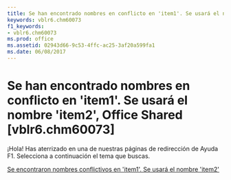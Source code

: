 ```yaml
---
title: Se han encontrado nombres en conflicto en 'item1'. Se usará el nombre 'item2', Office Shared [vblr6.chm60073]
keywords: vblr6.chm60073
f1_keywords:
- vblr6.chm60073
ms.prod: office
ms.assetid: 02943d66-9c53-4ffc-ac25-3af20a599fa1
ms.date: 06/08/2017
---
```





# Se han encontrado nombres en conflicto en 'item1'. Se usará el nombre 'item2', Office Shared [vblr6.chm60073]

¡Hola! Has aterrizado en una de nuestras páginas de redirección de Ayuda F1. Selecciona a continuación el tema que buscas.


 [Se encontraron nombres conflictivos en 'item1'. Se usará el nombre 'item2'](http://msdn.microsoft.com/library/conflicting-names-were-found-in-item1-.-the-name-item2-will-be-used%28Office.15%29.aspx)


